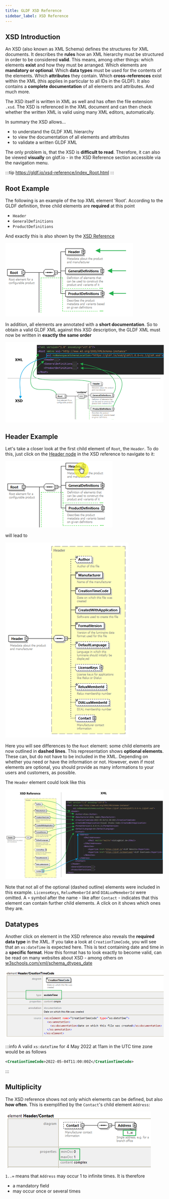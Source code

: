 ```yaml
---
title: GLDF XSD Reference
sidebar_label: XSD Reference
---
```


## XSD Introduction

An XSD (also known as XML Schema) defines the structures for XML documents. It describes the **rules** how an XML hierarchy must be structured in order to be considered **valid**. This means, among other things: which elements **exist** and how they must be arranged. Which elements are **mandatory or optional**. Which **data types** must be used for the contents of the elements. Which **attributes** they contain. Which **cross-references** exist within the XML (this applies in particular to all IDs in the GLDF). It also contains a **complete documentation** of all elements and attributes. And much more.

The XSD itself is written in XML as well and has often the file extension `.xsd`. The XSD is referenced in the XML document and can then check whether the written XML is valid using many XML editors, automatically.

In summary the XSD allows...

- to understand the GLDF XML hierarchy
- to view the documentation of all elements and attributes
- to validate a written GLDF XML

The only problem is, that the XSD is **difficult to read**. Therefore, it can also be viewed **visually** on gldf.io - in the XSD Reference section accessible via the navigation menu.

:::tip
<https://gldf.io/xsd-reference/index_Root.html>
:::

## Root Example

The following is an example of the top XML element 'Root'. According to the GLDF definition, three child elements are **required** at this point

- `Header`
- `GeneralDefinitions`
- `ProductDefinitions`

And exactly this is also shown by the [XSD Reference](/xsd-reference/index_Root.html)

![XSD Root](/img/docs/getting-started/xsd-reference_xsd-root.webp)

In addition, all elements are annotated with a **short documentation**. So to obtain a valid GLDF XML against this XSD description, the GLDF XML must now be written in **exactly the same order**

![XSD Root](/img/docs/getting-started/xsd-reference_xsd-root-xml.webp)

## Header Example

Let's take a closer look at the first child element of `Root`, the `Header`. To do this, just click on the [Header node](/xsd-reference/index_Root.html#Link1A) in the XSD reference to navigate to it:

![XSD Root](/img/docs/getting-started/xsd-reference_xsd-headerclick.webp)

will lead to

![XSD Root](/img/docs/getting-started/xsd-reference_xsd-header.webp)

Here you will see differences to the `Root` element: some child elements are now outlined in **dashed lines**. This representation shows **optional elements**. These can, but do not have to be included in the XML. Depending on whether you need or have the information or not. However, even if most elements are optional, you should provide as many informations to your users and customers, as possible.

The `Header` element could look like this

![XSD Root](/img/docs/getting-started/xsd-reference_xsd-header-xml.webp)

Note that not all of the optional (dashed outline) elements were included in this example. `LicenseKeys`, `ReluxMemberId` and `DIALuxMemeberId` were omitted. A `+` symbol after the name - like after `Contact` - indicates that this element can contain further child elements. A click on it shows which ones they are.

## Datatypes

Another click on element in the XSD reference also reveals the **required data type** in the XML. If you take a look at `CreationTimeCode`, you will see that an `xs:dateTime` is expected here. This is text containing date and time in a **specific format**. How this format has to look exactly to become valid, can be read on many websites about XSD - among others on [w3schools.com/xml/schema_dtypes_date](https://www.w3schools.com/xml/schema_dtypes_date.asp)

![XSD Root](/img/docs/getting-started/xsd-reference_xsd-creationtimecode.webp)

:::info
A valid `xs:dateTime` for 4 May 2022 at 11am in the UTC time zone would be as follows

```xml
<CreationTimeCode>2022-05-04T11:00:00Z</CreationTimeCode>
```

:::

## Multiplicity

The XSD reference shows not only which elements can be defined, but also **how often**. This is exemplified by the `Contact`'s child element `Address`:

![XSD Root](/img/docs/getting-started/xsd-reference_xsd-address.webp)

`1..∞` means that `Address` may occur 1 to infinite times. It is therefore

- a mandatory field
- may occur once or several times
